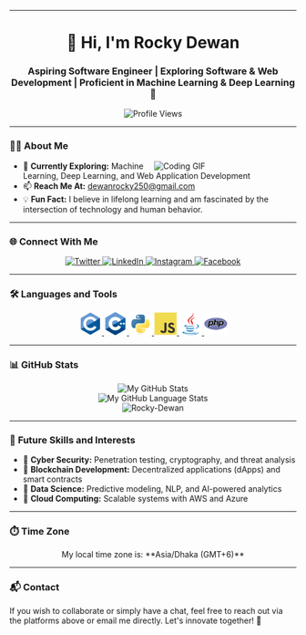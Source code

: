
---
<h1 align="center">👋 Hi, I'm Rocky Dewan</h1>
<h3 align="center">Aspiring Software Engineer | Exploring Software & Web Development | Proficient in Machine Learning & Deep Learning 🚀</h3>

<p align="center">
  <img src="https://komarev.com/ghpvc/?username=Rocky-Dewan&label=Profile%20Views&color=0e75b6&style=flat" alt="Profile Views" />
</p>

---

### 👨‍💻 **About Me**

<img src="https://media.giphy.com/media/K5kfQExKk731K/giphy.gif" width="250px" align="right" alt="Coding GIF">

- 🌱 **Currently Exploring:** Machine Learning, Deep Learning, and Web Application Development  
- 📫 **Reach Me At:** dewanrocky250@gmail.com  
- 💡 **Fun Fact:** I believe in lifelong learning and am fascinated by the intersection of technology and human behavior.  

---

### 🌐 **Connect With Me**
<p align="center">
    <a href="https://twitter.com/Rocky_Dewan" target="_blank">
        <img src="https://raw.githubusercontent.com/rahuldkjain/github-profile-readme-generator/master/src/images/icons/Social/twitter.svg" alt="Twitter" height="30" width="40" />
    </a>
    <a href="https://www.linkedin.com/in/rockydewan250/" target="_blank">
        <img src="https://raw.githubusercontent.com/rahuldkjain/github-profile-readme-generator/master/src/images/icons/Social/linked-in-alt.svg" alt="LinkedIn" height="30" width="40" />
    </a>
    <a href="https://www.instagram.com/rock_._y" target="_blank">
        <img src="https://raw.githubusercontent.com/rahuldkjain/github-profile-readme-generator/master/src/images/icons/Social/instagram.svg" alt="Instagram" height="30" width="40" />
    </a>
    <a href="https://www.facebook.com/Dewan.Rocky.250.oil.of.vitriol" target="_blank">
        <img src="https://raw.githubusercontent.com/rahuldkjain/github-profile-readme-generator/master/src/images/icons/Social/facebook.svg" alt="Facebook" height="30" width="40" />
    </a>
</p>

---

### 🛠️ **Languages and Tools**
<p align="center">
    <a href="https://www.cprogramming.com/" target="_blank">
        <img src="https://raw.githubusercontent.com/devicons/devicon/master/icons/c/c-original.svg" alt="C" width="40" height="40" />
    </a>
    <a href="https://isocpp.org/" target="_blank">
        <img src="https://raw.githubusercontent.com/devicons/devicon/master/icons/cplusplus/cplusplus-original.svg" alt="C++" width="40" height="40" />
    </a>
    <a href="https://www.python.org/" target="_blank">
        <img src="https://raw.githubusercontent.com/devicons/devicon/master/icons/python/python-original.svg" alt="Python" width="40" height="40" />
    </a>
    <a href="https://www.javascript.com/" target="_blank">
        <img src="https://raw.githubusercontent.com/devicons/devicon/master/icons/javascript/javascript-original.svg" alt="JavaScript" width="40" height="40" />
    </a>
    <a href="https://www.java.com/" target="_blank">
        <img src="https://raw.githubusercontent.com/devicons/devicon/master/icons/java/java-original.svg" alt="Java" width="40" height="40" />
    </a>
    <a href="https://www.php.net/" target="_blank">
        <img src="https://raw.githubusercontent.com/devicons/devicon/master/icons/php/php-original.svg" alt="PHP" width="40" height="40" />
    </a>
</p>

---
### 📊 **GitHub Stats**
<div align="center">
  <img src="https://github-readme-stats.vercel.app/api/?username=Rocky-Dewan&count_private=true&theme=tokyonight&show_icons=true" alt="My GitHub Stats" width="400" height="180" />
</div>

<div align="center">
  <img src="https://github-readme-stats.vercel.app/api/top-langs/?username=Rocky-Dewan&langs_count=5&theme=tokyonight" alt="My GitHub Language Stats" width="400" height="240" />
</div>

<div align="center">
  <img src="https://github-readme-streak-stats.herokuapp.com/?user=Rocky-Dewan&" alt="Rocky-Dewan" width="400" height="200" />
</div>




---

### 🚀 **Future Skills and Interests**
- 🌟 **Cyber Security:** Penetration testing, cryptography, and threat analysis  
- 🌟 **Blockchain Development:** Decentralized applications (dApps) and smart contracts  
- 🌟 **Data Science:** Predictive modeling, NLP, and AI-powered analytics  
- 🌟 **Cloud Computing:** Scalable systems with AWS and Azure  

---

### ⏱️ **Time Zone**
<p align="center">
  My local time zone is: **Asia/Dhaka (GMT+6)**  
</p>

---

### 📬 **Contact**
If you wish to collaborate or simply have a chat, feel free to reach out via the platforms above or email me directly. Let's innovate together! 🚀
